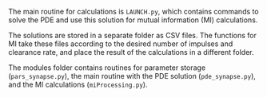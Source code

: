 The main routine for calculations is `LAUNCH.py`, which contains commands to solve the PDE and use this solution for mutual information (MI) calculations.

The solutions are stored in a separate folder as CSV files. The functions for MI take these files according to the desired number of impulses and clearance rate, and place the result of the calculations in a different folder.

The modules folder contains routines for parameter storage (`pars_synapse.py`), the main routine with the PDE solution (`pde_synapse.py`), and the MI calculations (`miProcessing.py`). 
